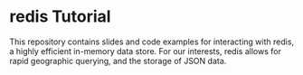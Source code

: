 # redis Tutorial
This repository contains slides and code examples for interacting with redis, a highly efficient in-memory data store. For our interests, redis allows for rapid geographic querying, and the storage of JSON data.  
